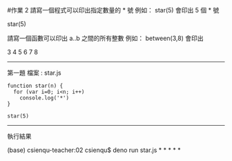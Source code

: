 #作業 2
請寫一個程式可以印出指定數量的 * 號
例如： star(5) 會印出 5 個 * 號

star(5)

請寫一個函數可以印出 a..b 之間的所有整數
例如： between(3,8) 會印出

3 4 5 6 7 8
*****
第一題
檔案 : star.js
```
function star(n) {
  for (var i=0; i<n; i++)
    console.log('*')
}

star(5)
```
*****
執行結果

(base) csienqu-teacher:02 csienqu$ deno run star.js
*
*
*
*
*